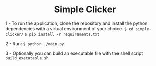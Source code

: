 <h1 align="center"> Simple Clicker </h1>

1 - To run the application, clone the repository and install the python dependencies with a virtual environment of your choice.
`$ cd simple-clicker/`
`$ pip install -r requirements.txt`

2 - Run:
`$ python ./main.py`

3 - Optionally you can build an executable file with the shell script `build_executable.sh`
